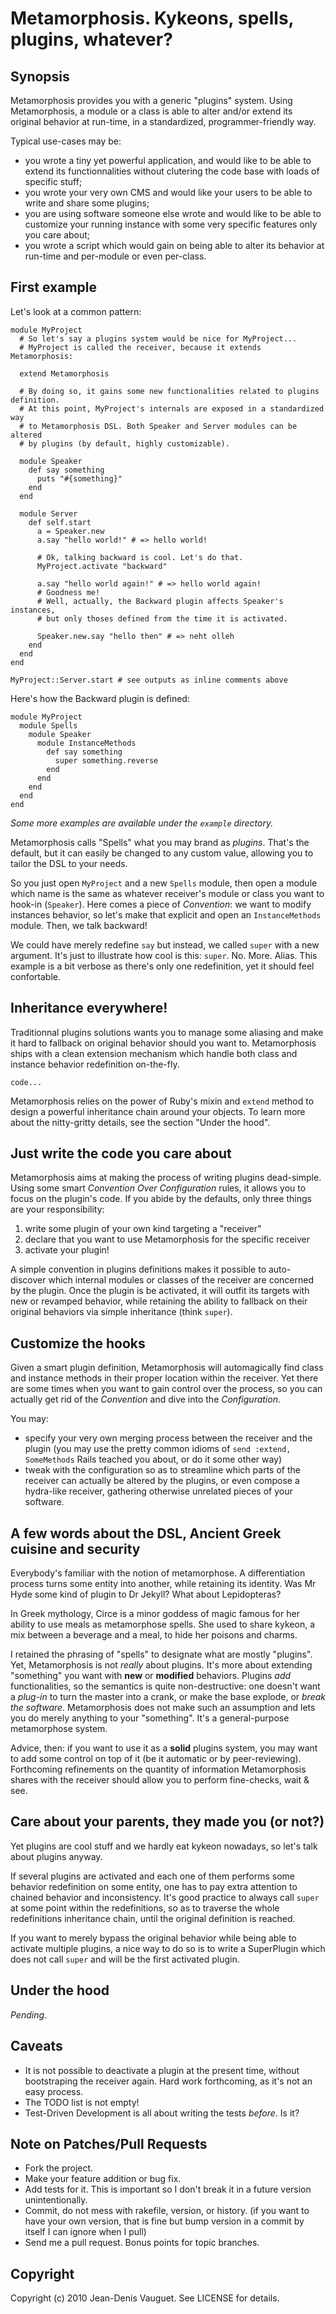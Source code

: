 # Metamorphosis. Kykeons, spells, plugins, whatever?

## Synopsis

Metamorphosis provides you with a generic "plugins" system. Using Metamorphosis,
a module or a class is able to alter and/or extend its original behavior at
run-time, in a standardized, programmer-friendly way.

Typical use-cases may be:

* you wrote a tiny yet powerful application, and would like to be able to extend
its functionnalities without clutering the code base with loads of specific stuff;
* you wrote your very own CMS and would like your users to be able to write and
share some plugins;
* you are using software someone else wrote and would like to be able to customize
your running instance with some very specific features only you care about;
* you wrote a script which would gain on being able to alter its behavior at
run-time and per-module or even per-class.

## First example

Let's look at a common pattern:

    module MyProject
      # So let's say a plugins system would be nice for MyProject...
      # MyProject is called the receiver, because it extends Metamorphosis:

      extend Metamorphosis

      # By doing so, it gains some new functionalities related to plugins definition.
      # At this point, MyProject's internals are exposed in a standardized way
      # to Metamorphosis DSL. Both Speaker and Server modules can be altered
      # by plugins (by default, highly customizable).

      module Speaker
        def say something
          puts "#{something}"
        end
      end

      module Server
        def self.start
          a = Speaker.new
          a.say "hello world!" # => hello world!

          # Ok, talking backward is cool. Let's do that.
          MyProject.activate "backward"

          a.say "hello world again!" # => hello world again!
          # Goodness me!
          # Well, actually, the Backward plugin affects Speaker's instances,
          # but only thoses defined from the time it is activated.

          Speaker.new.say "hello then" # => neht olleh
        end
      end
    end

    MyProject::Server.start # see outputs as inline comments above

Here's how the Backward plugin is defined:

    module MyProject
      module Spells
        module Speaker
          module InstanceMethods
            def say something
              super something.reverse
            end
          end
        end
      end
    end

*Some more examples are available under the `example` directory.*

Metamorphosis calls "Spells" what you may brand as *plugins*. That's the default, but
it can easily be changed to any custom value, allowing you to tailor the DSL to your
needs.

So you just open `MyProject` and a new `Spells` module, then open a module which name
is the same as whatever receiver's module or class you want to hook-in (`Speaker`).
Here comes a piece of *Convention*: we want to modify instances behavior, so let's make
that explicit and open an `InstanceMethods` module. Then, we talk backward!

We could have merely redefine `say` but instead, we called `super` with a new
argument. It's just to illustrate how cool is this: `super`. No. More. Alias.
This example is a bit verbose as there's only one redefinition, yet it should
feel confortable.

## Inheritance everywhere!

Traditionnal plugins solutions wants you to manage some aliasing and make it hard
to fallback on original behavior should you want to. Metamorphosis ships with a
clean extension mechanism which handle both class and instance behavior redefinition
on-the-fly.

    code...

Metamorphosis relies on the power of Ruby's mixin and `extend` method to design
a powerful inheritance chain around your objects. To learn more about the nitty-gritty
details, see the section "Under the hood".

## Just write the code you care about

Metamorphosis aims at making the process of writing plugins dead-simple. Using some
smart *Convention Over Configuration* rules, it allows you to focus on the plugin's
code. If you abide by the defaults, only three things are your responsibility:

1. write some plugin of your own kind targeting a "receiver"
2. declare that you want to use Metamorphosis for the specific receiver
3. activate your plugin!

A simple convention in plugins definitions makes it possible to auto-discover
which internal modules or classes of the receiver are concerned by the plugin.
Once the plugin is be activated, it will outfit its targets with new or
revamped behavior, while retaining the ability to fallback on
their original behaviors via simple inheritance (think `super`).

## Customize the hooks

Given a smart plugin definition, Metamorphosis will automagically find class and
instance methods in their proper location within the receiver. Yet there are some
times when you want to gain control over the process, so you can actually get rid
of the *Convention* and dive into the *Configuration*.

You may:
* specify your very own merging process between the receiver and the plugin (you
may use the pretty common idioms of `send :extend, SomeMethods` Rails teached you
about, or do it some other way)
* tweak with the configuration so as to streamline which parts of the receiver
can actually be altered by the plugins, or even compose a hydra-like receiver,
gathering otherwise unrelated pieces of your software.

## A few words about the DSL, Ancient Greek cuisine and security

Everybody's familiar with the notion of metamorphose. A differentiation
process turns some entity into another, while retaining its identity. Was
Mr Hyde some kind of plugin to Dr Jekyll? What about Lepidopteras?

In Greek mythology, Circe is a minor goddess of magic famous for her ability
to use meals as metamorphose spells. She used to share kykeon, a mix between a
beverage and a meal, to hide her poisons and charms.

I retained the phrasing of "spells" to designate what are mostly "plugins". Yet,
Metamorphosis is not *really* about plugins. It's more about extending "something"
you want with **new** or **modified** behaviors. Plugins *add* functionalities,
so the semantics is quite non-destructive: one doesn't want a *plug-in* to turn the
master into a crank, or make the base explode, or *break the software*. Metamorphosis
does not make such an assumption and lets you do merely anything to your "something".
It's a general-purpose metamorphose system.

Advice, then: if you want to use it as a **solid** plugins system, you may want to
add some control on top of it (be it automatic or by peer-reviewing). Forthcoming
refinements on the quantity of information Metamorphosis shares with the receiver
should allow you to perform fine-checks, wait & see.

## Care about your parents, they made you (or not?)

Yet plugins are cool stuff and we hardly eat kykeon nowadays, so let's talk about
plugins anyway.

If several plugins are activated and each one of them performs some behavior
redefinition on some entity, one has to pay extra attention to chained behavior
and inconsistency. It's good practice to always call `super` at some point within
the redefinitions, so as to traverse the whole redefinitions inheritance chain,
until the original definition is reached.

If you want to merely bypass the original behavior while being able to activate
multiple plugins, a nice way to do so is to write a SuperPlugin which does not
call `super` and will be the first activated plugin.

## Under the hood

*Pending*.

## Caveats

* It is not possible to deactivate a plugin at the present time, without bootstraping
  the receiver again. Hard work forthcoming, as it's not an easy process.
* The TODO list is not empty!
* Test-Driven Development is all about writing the tests *before*. Is it?

## Note on Patches/Pull Requests
 
* Fork the project.
* Make your feature addition or bug fix.
* Add tests for it. This is important so I don't break it in a
  future version unintentionally.
* Commit, do not mess with rakefile, version, or history.
  (if you want to have your own version, that is fine but bump version in a commit by itself I can ignore when I pull)
* Send me a pull request. Bonus points for topic branches.

## Copyright

Copyright (c) 2010 Jean-Denis Vauguet. See LICENSE for details.

